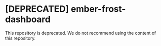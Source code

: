 # [DEPRECATED] ember-frost-dashboard

This repository is deprecated. We do not recommend using the content of this repository.
